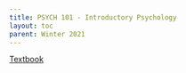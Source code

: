 ```yaml
---
title: PSYCH 101 - Introductory Psychology
layout: toc
parent: Winter 2021
---
```

[Textbook](https://nobaproject.com/textbooks/paul-wehr-new-textbook/)
